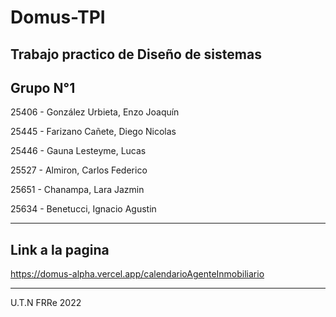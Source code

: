 # Domus-TPI
## Trabajo practico de Diseño de sistemas
## Grupo N°1

25406 - González Urbieta, Enzo Joaquín

25445 - Farizano Cañete, Diego Nicolas

25446 - Gauna Lesteyme, Lucas

25527 - Almiron, Carlos Federico

25651 - Chanampa, Lara Jazmin

25634 - Benetucci, Ignacio Agustin

----------------------------------------------

## Link a la pagina 
https://domus-alpha.vercel.app/calendarioAgenteInmobiliario

----------------------------------------------








U.T.N FRRe 2022 
